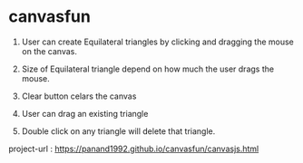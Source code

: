 # canvasfun

1. User can create Equilateral triangles by clicking and dragging the mouse on the canvas.

2. Size of Equilateral triangle depend on how much the user drags the mouse.

3. Clear button celars the canvas

4. User can drag an existing triangle

5. Double click on any triangle will delete that triangle.

project-url : https://panand1992.github.io/canvasfun/canvasjs.html
